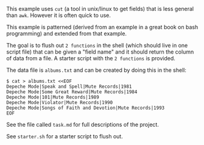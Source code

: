 This example uses `cut` (a tool in unix/linux to get fields)
that is less general than `awk`.  However it is often quick to use.

This example is patterned (derived from an example in a great book on bash
programming) and extended from that example.

The goal is to flush out `2 functions` in the shell (which should live in
one script file) that can be given a "field name" and it should return
the column of data from a file.  A starter script with the `2 functions`
is provided.

The data file is `albums.txt` and can be created by doing this in the shell:

```
$ cat > albums.txt <<EOF
Depeche Mode|Speak and Spell|Mute Records|1981
Depeche Mode|Some Great Reward|Mute Records|1984
Depeche Mode|101|Mute Records|1989
Depeche Mode|Violator|Mute Records|1990
Depeche Mode|Songs of Faith and Devotion|Mute Records|1993
EOF
```

See the file called `task.md` for full descriptions of the project.

See `starter.sh`  for a starter script to flush out.
